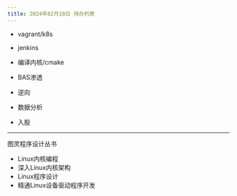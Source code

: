```yaml
---
title: 2024年02月18日 待办列表
---
```


+ vagrant/k8s
+ jenkins

+ 编译内核/cmake

+ BAS渗透

+ 逆向

+ 数据分析

+ 入股

---

图灵程序设计丛书

+ Linux内核编程
+ 深入Linux内核架构
+ Linux程序设计
+ 精通Linux设备驱动程序开发
